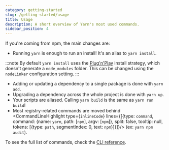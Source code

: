 ```yaml
---
category: getting-started
slug: /getting-started/usage
title: Usage
description: A short overview of Yarn's most used commands.
sidebar_position: 4
---
```


If you're coming from npm, the main changes are:

- Running `yarn` is enough to run an install! It's an alias to `yarn install`.

:::note
By default `yarn install` uses the [Plug'n'Play](/features/pnp) install strategy, which doesn't generate a `node_modules` folder. This can be changed using the `nodeLinker` configuration setting.
:::

- Adding or updating a dependency to a single package is done with `yarn add`. 
- Upgrading a dependency across the whole project is done with `yarn up`.
- Your scripts are aliased. Calling `yarn build` is the same as `yarn run build`!
- Most registry-related commands are moved behind <CommandLineHighlight type={`inlineCode`} lines={[{type: `command`, command: {name: `yarn`, path: [`npm`], argv: [`npm`]}, split: false, tooltip: null, tokens: [{type: `path`, segmentIndex: 0, text: `npm`}]}]}/> (ex: `yarn npm audit`).

To see the full list of commands, check the [CLI reference](/cli).
